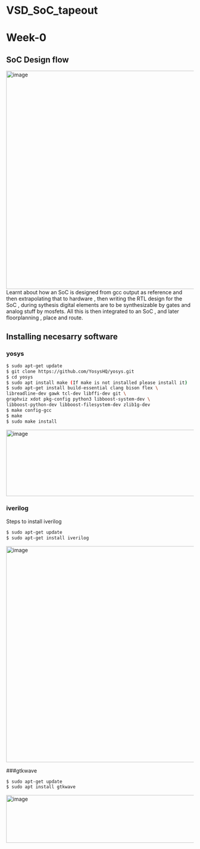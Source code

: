 # VSD_SoC_tapeout
# Week-0
## SoC Design flow
<img width="1149" height="585" alt="image" src="https://github.com/user-attachments/assets/9da2bda6-4362-4d0d-af89-ad123c062b6a" />
Learnt about how an SoC is designed from gcc output as reference and then extrapolating that to hardware , then writing the RTL design for the SoC , during sythesis digital elements are to be synthesizable by gates and analog stuff by mosfets.
All this is then integrated to an SoC , and later floorplanning , place and route.

## Installing necesarry software
### yosys
```bash
$ sudo apt-get update
$ git clone https://github.com/YosysHQ/yosys.git
$ cd yosys
$ sudo apt install make (If make is not installed please install it)
$ sudo apt-get install build-essential clang bison flex \
libreadline-dev gawk tcl-dev libffi-dev git \
graphviz xdot pkg-config python3 libboost-system-dev \
libboost-python-dev libboost-filesystem-dev zlib1g-dev
$ make config-gcc
$ make
$ sudo make install
```
<img width="885" height="178" alt="image" src="https://github.com/user-attachments/assets/a8d862e4-8904-4302-8dae-f437b2df2963" />


### iverilog
Steps to install iverilog 
```bash
$ sudo apt-get update
$ sudo apt-get install iverilog
```
<img width="885" height="579" alt="image" src="https://github.com/user-attachments/assets/ecbb8602-e6f5-499e-b571-cac6a910b83e" />

###gtkwave
```bash
$ sudo apt-get update
$ sudo apt install gtkwave
```
<img width="885" height="128" alt="image" src="https://github.com/user-attachments/assets/b2ad4b27-330a-48cc-9f2f-cae0aa9f04de" />
